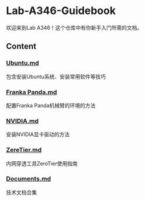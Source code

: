 # Lab-A346-Guidebook
欢迎来到Lab A346！这个仓库中有你新手入门所需的文档。

## Content

### [Ubuntu.md](https://github.com/404-UnknownUsername/Lab-A436-Guidebook/blob/main/Ubuntu.md)
包含安装Ubuntu系统、安装常用软件等技巧

### [Franka Panda.md](https://github.com/404-UnknownUsername/Lab-A436-Guidebook/blob/main/Franka%20Panda.md)
配置Franka Panda机械臂的环境的方法

### [NVIDIA.md](https://github.com/404-UnknownUsername/Lab-A436-Guidebook/blob/main/NVIDIA.md)
安装NVIDIA显卡驱动的方法

### [ZereTier.md](https://github.com/404-UnknownUsername/Lab-A436-Guidebook/blob/main/ZeroTier.md)
内网穿透工具ZeroTier使用指南

### [Documents.md](https://github.com/404-UnknownUsername/Lab-A436-Guidebook/blob/main/Documents.md)
技术文档合集
